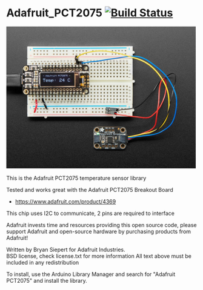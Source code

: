 Adafruit_PCT2075 [![Build Status](https://travis-ci.com/adafruit/Adafruit_PCT2075.svg?branch=master)](https://travis-ci.com/adafruit/Adafruit_PCT2075)
================

<a href="https://www.adafruit.com/products/4369"><img src="assets/board.jpg?raw=true" width="500px"></a>

This is the Adafruit PCT2075 temperature sensor library

Tested and works great with the Adafruit PCT2075 Breakout Board
* https://www.adafruit.com/product/4369

This chip uses I2C to communicate, 2 pins are required to interface

Adafruit invests time and resources providing this open source code, please support Adafruit and open-source hardware by purchasing products from Adafruit!

Written by Bryan Siepert for Adafruit Industries.  
BSD license, check license.txt for more information
All text above must be included in any redistribution

To install, use the Arduino Library Manager and search for "Adafruit PCT2075" and install the library.
